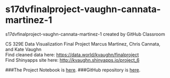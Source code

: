 # s17dvfinalproject-vaughn-cannata-martinez-1
s17dvfinalproject-vaughn-cannata-martinez-1 created by GitHub Classroom

CS 329E Data Visualization Final Project
Marcus Martinez, Chris Cannata, and Kate Vaughn  
Find cleaned data here: https://data.world/kvaughn/finalproject  
Find Shinyapps site here: http://kvaughn.shinyapps.io/project_6  

###The Project Notebook is [here](Notebook.html). 
###GitHub repository is [here](https://github.com/CannataUTDV/s17dvfinalproject-vaughn-cannata-martinez-1).